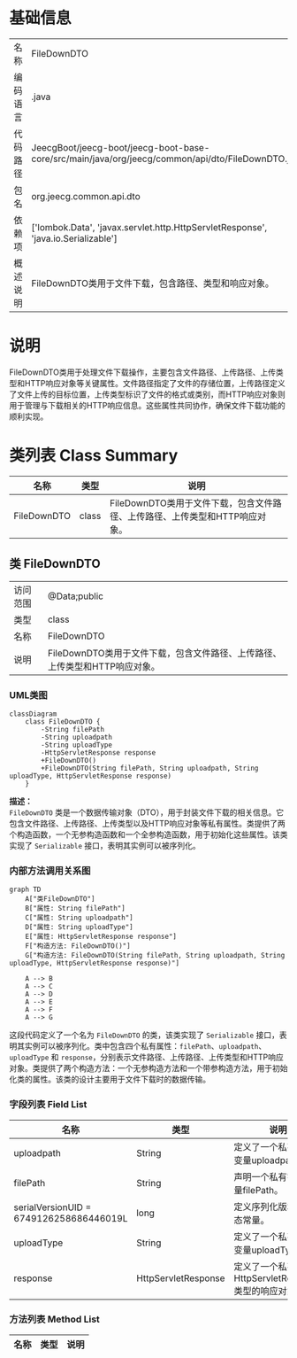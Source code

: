 # 基础信息

|      |      |
|------|------|
| 名称 | FileDownDTO |
| 编码语言 | .java |
| 代码路径 | JeecgBoot/jeecg-boot/jeecg-boot-base-core/src/main/java/org/jeecg/common/api/dto/FileDownDTO.java |
| 包名 | org.jeecg.common.api.dto |
| 依赖项 | ['lombok.Data', 'javax.servlet.http.HttpServletResponse', 'java.io.Serializable'] |
| 概述说明 | FileDownDTO类用于文件下载，包含路径、类型和响应对象。 |

# 说明

FileDownDTO类用于处理文件下载操作，主要包含文件路径、上传路径、上传类型和HTTP响应对象等关键属性。文件路径指定了文件的存储位置，上传路径定义了文件上传的目标位置，上传类型标识了文件的格式或类别，而HTTP响应对象则用于管理与下载相关的HTTP响应信息。这些属性共同协作，确保文件下载功能的顺利实现。

# 类列表 Class Summary

| 名称   | 类型  | 说明 |
|-------|------|-------------|
| FileDownDTO | class | FileDownDTO类用于文件下载，包含文件路径、上传路径、上传类型和HTTP响应对象。 |



## 类 FileDownDTO

|      |      |
|------|------|
| 访问范围 | @Data;public |
| 类型 | class |
| 名称 | FileDownDTO |
| 说明 | FileDownDTO类用于文件下载，包含文件路径、上传路径、上传类型和HTTP响应对象。 |


### UML类图

```mermaid
classDiagram
    class FileDownDTO {
        -String filePath
        -String uploadpath
        -String uploadType
        -HttpServletResponse response
        +FileDownDTO()
        +FileDownDTO(String filePath, String uploadpath, String uploadType, HttpServletResponse response)
    }
```

**描述：**  
`FileDownDTO` 类是一个数据传输对象（DTO），用于封装文件下载的相关信息。它包含文件路径、上传路径、上传类型以及HTTP响应对象等私有属性。类提供了两个构造函数，一个无参构造函数和一个全参构造函数，用于初始化这些属性。该类实现了 `Serializable` 接口，表明其实例可以被序列化。


### 内部方法调用关系图

```mermaid
graph TD
    A["类FileDownDTO"]
    B["属性: String filePath"]
    C["属性: String uploadpath"]
    D["属性: String uploadType"]
    E["属性: HttpServletResponse response"]
    F["构造方法: FileDownDTO()"]
    G["构造方法: FileDownDTO(String filePath, String uploadpath, String uploadType, HttpServletResponse response)"]

    A --> B
    A --> C
    A --> D
    A --> E
    A --> F
    A --> G
```

这段代码定义了一个名为 `FileDownDTO` 的类，该类实现了 `Serializable` 接口，表明其实例可以被序列化。类中包含四个私有属性：`filePath`、`uploadpath`、`uploadType` 和 `response`，分别表示文件路径、上传路径、上传类型和HTTP响应对象。类提供了两个构造方法：一个无参构造方法和一个带参构造方法，用于初始化类的属性。该类的设计主要用于文件下载时的数据传输。

### 字段列表 Field List

| 名称  | 类型  | 说明 |
|-------|-------|------|
| uploadpath | String | 定义了一个私有字符串变量uploadpath。 |
| filePath | String | 声明一个私有字符串变量filePath。 |
| serialVersionUID = 6749126258686446019L | long | 定义序列化版本号的静态常量。 |
| uploadType | String | 定义了一个私有字符串变量uploadType。 |
| response | HttpServletResponse | 定义了一个私有的HttpServletResponse类型的响应对象。 |

### 方法列表 Method List

| 名称  | 类型  | 说明 |
|-------|-------|------|




